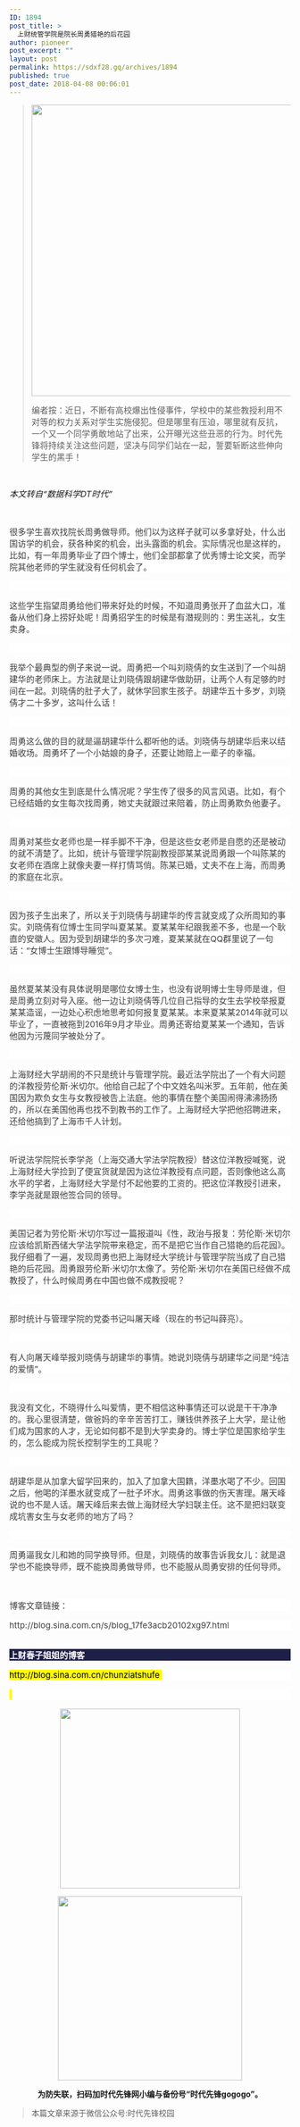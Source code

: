 ```yaml
---
ID: 1894
post_title: >
  上财统管学院是院长周勇猎艳的后花园
author: pioneer
post_excerpt: ""
layout: post
permalink: https://sdxf28.gq/archives/1894
published: true
post_date: 2018-04-08 00:06:01
---
```

<blockquote><img class="aligncenter size-full wp-image-1891" src="https://sdxf26.gq/wp-content/uploads/2018/04/wxsync-2079122115ac8efe4cc3ad1523118052.jpeg" alt="" width="928" height="522" />

<span style="font-size: 15px;">编者按：近日，不断有高校爆出性侵事件，学校中的某些教授利用不对等的权力关系对学生实施侵犯。但是哪里有压迫，哪里就有反抗，一个又一个同学勇敢地站了出来，公开曝光这些丑恶的行为。时代先锋将持续关注这些问题，坚决与同学们站在一起，誓要斩断这些伸向学生的黑手！</span></blockquote>
&nbsp;

<span style="font-size: 15px;"><em>本文转自“数据科学DT时代”</em></span>

&nbsp;
<p style="max-width: 100%; min-height: 1em; color: #3e3e3e; font-size: 16px; white-space: normal; background-color: #ffffff; box-sizing: border-box !important; word-wrap: break-word !important;"><span style="font-size: 15px;">很多学生喜欢找院长周勇做导师。他们以为这样子就可以多拿好处，什么出国访学的机会，获各种奖的机会，出头露面的机会。实际情况也是这样的，比如，有一年周勇毕业了四个博士，他们全部都拿了优秀博士论文奖，而学院其他老师的学生就没有任何机会了。</span></p>
<p style="max-width: 100%; min-height: 1em; color: #3e3e3e; font-size: 16px; white-space: normal; background-color: #ffffff; box-sizing: border-box !important; word-wrap: break-word !important;"></p>
<p style="max-width: 100%; min-height: 1em; color: #3e3e3e; font-size: 16px; white-space: normal; background-color: #ffffff; box-sizing: border-box !important; word-wrap: break-word !important;"><span style="font-size: 15px;">这些学生指望周勇给他们带来好处的时候，不知道周勇张开了血盆大口，准备从他们身上捞好处呢！周勇招学生的时候是有潜规则的：男生送礼，女生卖身。</span></p>
<p style="max-width: 100%; min-height: 1em; color: #3e3e3e; font-size: 16px; white-space: normal; background-color: #ffffff; box-sizing: border-box !important; word-wrap: break-word !important;"></p>
<p style="max-width: 100%; min-height: 1em; color: #3e3e3e; font-size: 16px; white-space: normal; background-color: #ffffff; box-sizing: border-box !important; word-wrap: break-word !important;"><span style="font-size: 15px;">我举个最典型的例子来说一说。周勇把一个叫刘晓倩的女生送到了一个叫胡建华的老师床上。方法就是让刘晓倩跟胡建华做助研，让两个人有足够的时间在一起。刘晓倩的肚子大了，就休学回家生孩子。胡建华五十多岁，刘晓倩才二十多岁，这叫什么话！</span></p>
<p style="max-width: 100%; min-height: 1em; color: #3e3e3e; font-size: 16px; white-space: normal; background-color: #ffffff; box-sizing: border-box !important; word-wrap: break-word !important;"></p>
<p style="max-width: 100%; min-height: 1em; color: #3e3e3e; font-size: 16px; white-space: normal; background-color: #ffffff; box-sizing: border-box !important; word-wrap: break-word !important;"><span style="font-size: 15px;">周勇这么做的目的就是逼胡建华什么都听他的话。刘晓倩与胡建华后来以结婚收场。周勇坏了一个小姑娘的身子，还要让她赔上一辈子的幸福。</span></p>
<p style="max-width: 100%; min-height: 1em; color: #3e3e3e; font-size: 16px; white-space: normal; background-color: #ffffff; box-sizing: border-box !important; word-wrap: break-word !important;"></p>
<p style="max-width: 100%; min-height: 1em; color: #3e3e3e; font-size: 16px; white-space: normal; background-color: #ffffff; box-sizing: border-box !important; word-wrap: break-word !important;"><span style="font-size: 15px;">周勇的其他女生到底是什么情况呢？学生传了很多的风言风语。比如，有个已经结婚的女生每次找周勇，她丈夫就跟过来陪着，防止周勇欺负他妻子。</span></p>
<p style="max-width: 100%; min-height: 1em; color: #3e3e3e; font-size: 16px; white-space: normal; background-color: #ffffff; box-sizing: border-box !important; word-wrap: break-word !important;"></p>
<p style="max-width: 100%; min-height: 1em; color: #3e3e3e; font-size: 16px; white-space: normal; background-color: #ffffff; box-sizing: border-box !important; word-wrap: break-word !important;"><span style="font-size: 15px;">周勇对某些女老师也是一样手脚不干净，但是这些女老师是自愿的还是被动的就不清楚了。比如，统计与管理学院副教授邵某某说周勇跟一个叫陈某的女老师在酒席上就像夫妻一样打情骂俏。陈某已婚，丈夫不在上海，而周勇的家庭在北京。</span></p>
<p style="max-width: 100%; min-height: 1em; color: #3e3e3e; font-size: 16px; white-space: normal; background-color: #ffffff; box-sizing: border-box !important; word-wrap: break-word !important;"></p>
<p style="max-width: 100%; min-height: 1em; color: #3e3e3e; font-size: 16px; white-space: normal; background-color: #ffffff; box-sizing: border-box !important; word-wrap: break-word !important;"><span style="font-size: 15px;">因为孩子生出来了，所以关于刘晓倩与胡建华的传言就变成了众所周知的事实。刘晓倩有位博士生同学叫夏某某。夏某某年纪跟我差不多，也是一个耿直的安徽人。因为受到胡建华的多次刁难，夏某某就在QQ群里说了一句话：“女博士生跟博导睡觉”。</span></p>
<p style="max-width: 100%; min-height: 1em; color: #3e3e3e; font-size: 16px; white-space: normal; background-color: #ffffff; box-sizing: border-box !important; word-wrap: break-word !important;"></p>
<p style="max-width: 100%; min-height: 1em; color: #3e3e3e; font-size: 16px; white-space: normal; background-color: #ffffff; box-sizing: border-box !important; word-wrap: break-word !important;"><span style="font-size: 15px;">虽然夏某某没有具体说明是哪位女博士生，也没有说明博士生导师是谁，但是周勇立刻对号入座。他一边让刘晓倩等几位自己指导的女生去学校举报夏某某造谣，一边处心积虑地思考如何报复夏某某。本来夏某某2014年就可以毕业了，一直被拖到2016年9月才毕业。周勇还寄给夏某某一个通知，告诉他因为污蔑同学被处分了。</span></p>
<p style="max-width: 100%; min-height: 1em; color: #3e3e3e; font-size: 16px; white-space: normal; background-color: #ffffff; box-sizing: border-box !important; word-wrap: break-word !important;"></p>
<p style="max-width: 100%; min-height: 1em; color: #3e3e3e; font-size: 16px; white-space: normal; background-color: #ffffff; box-sizing: border-box !important; word-wrap: break-word !important;"><span style="font-size: 15px;">上海财经大学胡闹的不只是统计与管理学院。最近法学院出了一个有大问题的洋教授劳伦斯·米切尔。他给自己起了个中文姓名叫米罗。五年前，他在美国因为欺负女生与女教授被告上法庭。他的事情在整个美国闹得沸沸扬扬的，所以在美国他再也找不到教书的工作了。上海财经大学把他招聘进来，还给他搞到了上海市千人计划。</span></p>
<p style="max-width: 100%; min-height: 1em; color: #3e3e3e; font-size: 16px; white-space: normal; background-color: #ffffff; box-sizing: border-box !important; word-wrap: break-word !important;"></p>
<p style="max-width: 100%; min-height: 1em; color: #3e3e3e; font-size: 16px; white-space: normal; background-color: #ffffff; box-sizing: border-box !important; word-wrap: break-word !important;"><span style="font-size: 15px;">听说法学院院长李学尧（上海交通大学法学院教授）替这位洋教授喊冤，说上海财经大学捡到了便宜货就是因为这位洋教授有点问题，否则像他这么高水平的学者，上海财经大学是付不起他要的工资的。把这位洋教授引进来，李学尧就是跟他签合同的领导。</span></p>
<p style="max-width: 100%; min-height: 1em; color: #3e3e3e; font-size: 16px; white-space: normal; background-color: #ffffff; box-sizing: border-box !important; word-wrap: break-word !important;"></p>
<p style="max-width: 100%; min-height: 1em; color: #3e3e3e; font-size: 16px; white-space: normal; background-color: #ffffff; box-sizing: border-box !important; word-wrap: break-word !important;"><span style="font-size: 15px;">美国记者为劳伦斯·米切尔写过一篇报道叫《性，政治与报复：劳伦斯·米切尔应该给凯斯西储大学法学院带来稳定，而不是把它当作自己猎艳的后花园》。我仔细看了一遍，发现周勇也把上海财经大学统计与管理学院当成了自己猎艳的后花园。周勇跟劳伦斯·米切尔太像了。劳伦斯·米切尔在美国已经做不成教授了，什么时候周勇在中国也做不成教授呢？</span></p>
<p style="max-width: 100%; min-height: 1em; color: #3e3e3e; font-size: 16px; white-space: normal; background-color: #ffffff; box-sizing: border-box !important; word-wrap: break-word !important;"></p>
<p style="max-width: 100%; min-height: 1em; color: #3e3e3e; font-size: 16px; white-space: normal; background-color: #ffffff; box-sizing: border-box !important; word-wrap: break-word !important;"><span style="font-size: 15px;">那时统计与管理学院的党委书记叫屠天峰（现在的书记叫薛亮）。</span></p>
<p style="max-width: 100%; min-height: 1em; color: #3e3e3e; font-size: 16px; white-space: normal; background-color: #ffffff; box-sizing: border-box !important; word-wrap: break-word !important;"></p>
<p style="max-width: 100%; min-height: 1em; color: #3e3e3e; font-size: 16px; white-space: normal; background-color: #ffffff; box-sizing: border-box !important; word-wrap: break-word !important;"><span style="font-size: 15px;">有人向屠天峰举报刘晓倩与胡建华的事情。她说刘晓倩与胡建华之间是“纯洁的爱情”。</span></p>
<p style="max-width: 100%; min-height: 1em; color: #3e3e3e; font-size: 16px; white-space: normal; background-color: #ffffff; box-sizing: border-box !important; word-wrap: break-word !important;"></p>
<p style="max-width: 100%; min-height: 1em; color: #3e3e3e; font-size: 16px; white-space: normal; background-color: #ffffff; box-sizing: border-box !important; word-wrap: break-word !important;"><span style="font-size: 15px;">我没有文化，不晓得什么叫爱情，更不相信这种事情还可以说是干干净净的。我心里很清楚，做爸妈的辛辛苦苦打工，赚钱供养孩子上大学，是让他们成为国家的人才，无论如何都不是到大学卖身的。博士学位是国家给学生的，怎么能成为院长控制学生的工具呢？</span></p>
<p style="max-width: 100%; min-height: 1em; color: #3e3e3e; font-size: 16px; white-space: normal; background-color: #ffffff; box-sizing: border-box !important; word-wrap: break-word !important;"></p>
<p style="max-width: 100%; min-height: 1em; color: #3e3e3e; font-size: 16px; white-space: normal; background-color: #ffffff; box-sizing: border-box !important; word-wrap: break-word !important;"><span style="font-size: 15px;">胡建华是从加拿大留学回来的，加入了加拿大国籍，洋墨水喝了不少。回国之后，他喝的洋墨水就变成了一肚子坏水。周勇这事做的伤天害理。屠天峰说的也不是人话。屠天峰后来去做上海财经大学妇联主任。这不是把妇联变成坑害女生与女老师的地方了吗？</span></p>
<p style="max-width: 100%; min-height: 1em; color: #3e3e3e; font-size: 16px; white-space: normal; background-color: #ffffff; box-sizing: border-box !important; word-wrap: break-word !important;"></p>
<p style="max-width: 100%; min-height: 1em; color: #3e3e3e; font-size: 16px; white-space: normal; background-color: #ffffff; box-sizing: border-box !important; word-wrap: break-word !important;"><span style="font-size: 15px;">周勇逼我女儿和她的同学换导师。但是，刘晓倩的故事告诉我女儿：就是退学也不能换导师，既不能换周勇做导师，也不能服从周勇安排的任何导师。</span></p>
&nbsp;
<p style="max-width: 100%; min-height: 1em; color: #3e3e3e; font-size: 16px; white-space: normal; background-color: #ffffff; box-sizing: border-box !important; word-wrap: break-word !important;"><span style="font-size: 15px;">博客文章链接：</span></p>
<p style="max-width: 100%; min-height: 1em; color: #3e3e3e; font-size: 16px; white-space: normal; background-color: #ffffff; box-sizing: border-box !important; word-wrap: break-word !important;"><span style="font-size: 15px;">http://blog.sina.com.cn/s/blog_17fe3acb20102xg97.html</span></p>

<h1 class="" style="font-size: 24px; max-width: 100%; white-space: normal; list-style: none; font-family: 微软雅黑, 黑体; color: #ffffff; background-color: #1e1f47; box-sizing: border-box !important; word-wrap: break-word !important; border: 0px initial initial;"><span style="font-size: 15px;">上财春子姐姐的博客</span></h1>
<p style="max-width: 100%; min-height: 1em; color: #3e3e3e; font-size: 16px; white-space: normal; background-color: #ffffff; box-sizing: border-box !important; word-wrap: break-word !important;"><span style="font-size: 15px; max-width: 100%; background-color: #fffb00; color: #000000; box-sizing: border-box !important; word-wrap: break-word !important;">http://blog.sina.com.cn/chunziatshufe </span></p>
<p style="max-width: 100%; min-height: 1em; color: #3e3e3e; font-size: 16px; white-space: normal; background-color: #ffffff; box-sizing: border-box !important; word-wrap: break-word !important;"><span style="font-size: 15px; max-width: 100%; background-color: #fffb00; color: #000000; box-sizing: border-box !important; word-wrap: break-word !important;"> </span></p>
<p style="text-align: center;"><img class="" style="width: 322px; height: 322px;" src="https://sdxf26.gq/wp-content/uploads/2018/04/wxsync-6268026835ac8efea92de41523118058.jpeg" data-copyright="0" data-ratio="1" data-s="300,640" data-src="" data-type="jpeg" data-w="430" /></p>
<p style="text-align: center;"><img class="" style="width: 330px; height: 330px;" src="https://sdxf26.gq/wp-content/uploads/2018/04/wxsync-13135226005ac8efeee2af11523118062.jpeg" data-copyright="0" data-ratio="1" data-s="300,640" data-src="" data-type="jpeg" data-w="430" /></p>
<p style="text-align: center;"><strong>为防失联，扫码加时代先锋网小编与备份号“时代先锋gogogo”。</strong></p>

<blockquote>本篇文章来源于微信公众号:时代先锋校园</blockquote>